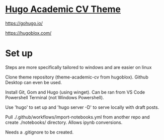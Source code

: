 # [Hugo Academic CV Theme](https://github.com/HugoBlox/theme-academic-cv)
https://gohugo.io/

https://hugoblox.com/

# Set up
Steps are more specifically tailored to windows and are easier on linux

Clone theme repository (theme-academic-cv from hugoblox).  Github Desktop can even be used.

Install Git, Gom and Hugo (using winget).  Can be ran from VS Code Powershell Terminal (not Windows Powershell).

Use 'hugo' to set up and 'hugo server -D' to serve locally with draft posts.

Pull ./.github/workflows/import-notebooks.yml from another repo and create ./notebooks/ directory. Allows ipynb conversions.

Needs a .gitignore to be created.